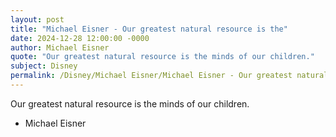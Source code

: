 ```yaml
---
layout: post
title: "Michael Eisner - Our greatest natural resource is the"
date: 2024-12-28 12:00:00 -0000
author: Michael Eisner
quote: "Our greatest natural resource is the minds of our children."
subject: Disney
permalink: /Disney/Michael Eisner/Michael Eisner - Our greatest natural resource is the
---
```


Our greatest natural resource is the minds of our children.

- Michael Eisner

